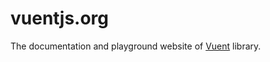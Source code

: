 # vuentjs.org

The documentation and playground website of [Vuent](https://github.com/arturmiz/vuent) library.